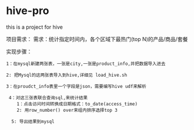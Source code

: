 # hive-pro
this is a project for hive 


项目需求：
   需求：统计指定时间内，各个区域下最热门(top N)的产品/商品/套餐
   
   
实现步骤：
   
   ```
   1：在mysql新建两张表，一张是city,一张是product_info,并把数据导入进去
   ```
   ```
   2: 把Mysql的这两张表导入到hive,详细见 load_hive.sh
   ```
   ```
   3：在proudct_info表里一个字段是json，需要编写hive udf来解析
   ```
  
  ```
   4：对这三张表联合查询sql,来统计结果
      1：点击访问时间转换成日期格式：to_date(access_time)
      2: 用row_number() over来组内排序选择top 3
 ```
 
 ```  
   5: 导出结果到mysql 
 ```
   
